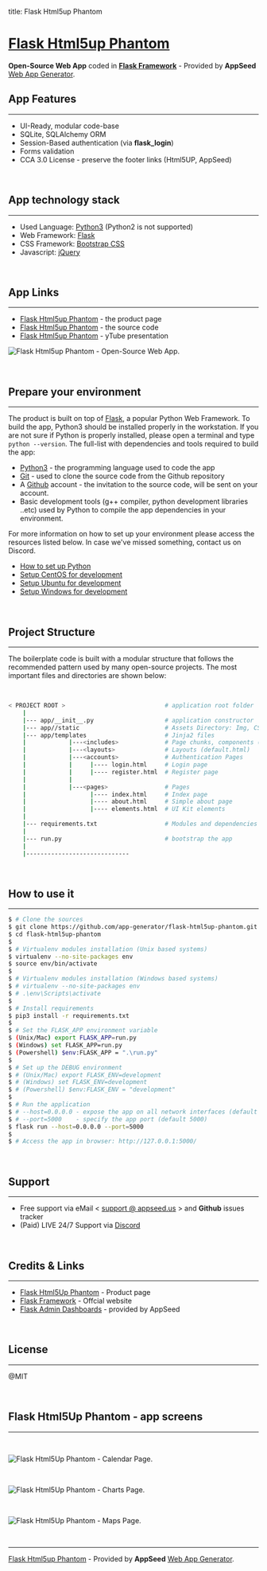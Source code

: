 title: Flask Html5up Phantom

# [Flask Html5up Phantom](https://appseed.us/apps/flask-apps/flask-html5up-phantom)

**Open-Source Web App** coded in **[Flask Framework](https://palletsprojects.com/p/flask/)** - Provided by **AppSeed** [Web App Generator](https://appseed.us/app-generator).

## App Features
---

- UI-Ready, modular code-base
- SQLite, SQLAlchemy ORM
- Session-Based authentication (via **flask_login**)
- Forms validation
- CCA 3.0 License - preserve the footer links (Html5UP, AppSeed)

<br />

## App technology stack
---

- Used Language: [Python3](https://www.python.org/) (Python2 is not supported)
- Web Framework: [Flask](https://www.palletsprojects.com/p/flask/)
- CSS Framework: [Bootstrap CSS](https://getbootstrap.com/)
- Javascript: [jQuery](https://jquery.com/)

<br />

## App Links
---

- [Flask Html5up Phantom](https://appseed.us/apps/flask-apps/flask-html5up-phantom) - the product page
- [Flask Html5up Phantom](https://github.com/app-generator/flask-html5up-phantom) - the source code
- [Flask Html5up Phantom](https://www.youtube.com/watch?v=P12xL7ExQZQ) - yTube presentation

![Flask Html5up Phantom - Open-Source Web App.](https://raw.githubusercontent.com/app-generator/static/master/products/flask-html5up-phantom-screen.png)

<br />

## Prepare your environment
---

The product is built on top of [Flask](https://palletsprojects.com/p/flask/), a popular Python Web Framework. To build the app, Python3 should be installed properly in the workstation. If you are not sure if Python is properly installed, please open a terminal and type `python --version`. The full-list with dependencies and tools required to build the app:

- [Python3](https://www.python.org/) - the programming language used to code the app
- [Git](https://git-scm.com/) - used to clone the source code from the Github repository
- A [Github](https://github.com/) account - the invitation to the source code, will be sent on your account.
- Basic development tools (g++ compiler, python development libraries ..etc) used by Python to compile the app dependencies in your environment. 

For more information on how to set up your environment please access the resources listed below. In case we've missed something, contact us on Discord.

- [How to set up Python](/how-to/install-python)
- [Setup CentOS for development](/how-to/setup-centos-for-development/)
- [Setup Ubuntu for development](/how-to/setup-ubuntu-for-development/)
- [Setup Windows for development](/how-to/setup-windows-for-development/)

<br />

## Project Structure
---

The boilerplate code is built with a modular structure that follows the recommended pattern used by many open-source projects. The most important files and  directories are shown below:

<br />

```bash
< PROJECT ROOT >                            # application root folder
    |
    |--- app/__init__.py                    # application constructor  
    |--- app//static                        # Assets Directory: Img, CSS, Javascript, sitemap.xml
    |--- app/templates                      # Jinja2 files
    |            |---<includes>             # Page chunks, components (footer, navigation)
    |            |---<layouts>              # Layouts (default.html)
    |            |---<accounts>             # Authentication Pages
    |            |     |---- login.html     # Login page
    |            |     |---- register.html  # Register page
    |            |
    |            |---<pages>                # Pages
    |                  |---- index.html     # Index page
    |                  |---- about.html     # Simple about page
    |                  |---- elements.html  # UI Kit elements
    |
    |--- requirements.txt                   # Modules and dependencies
    |
    |--- run.py                             # bootstrap the app
    |
    |-----------------------------
```

<br />

## How to use it
---

```bash
$ # Clone the sources
$ git clone https://github.com/app-generator/flask-html5up-phantom.git
$ cd flask-html5up-phantom
$
$ # Virtualenv modules installation (Unix based systems)
$ virtualenv --no-site-packages env
$ source env/bin/activate
$
$ # Virtualenv modules installation (Windows based systems)
$ # virtualenv --no-site-packages env
$ # .\env\Scripts\activate
$ 
$ # Install requirements
$ pip3 install -r requirements.txt
$
$ # Set the FLASK_APP environment variable
$ (Unix/Mac) export FLASK_APP=run.py
$ (Windows) set FLASK_APP=run.py
$ (Powershell) $env:FLASK_APP = ".\run.py"
$
$ # Set up the DEBUG environment
$ # (Unix/Mac) export FLASK_ENV=development
$ # (Windows) set FLASK_ENV=development
$ # (Powershell) $env:FLASK_ENV = "development"
$
$ # Run the application
$ # --host=0.0.0.0 - expose the app on all network interfaces (default 127.0.0.1)
$ # --port=5000    - specify the app port (default 5000)  
$ flask run --host=0.0.0.0 --port=5000
$
$ # Access the app in browser: http://127.0.0.1:5000/
```

<br />

## Support
---

- Free support via eMail < [support @ appseed.us](https://appseed.us/support) > and **Github** issues tracker
- (Paid) LIVE 24/7 Support via [Discord](https://discord.gg/fZC6hup)

<br />

## Credits & Links
---

- [Flask Html5Up Phantom](https://appseed.us/admin-dashboards/flask-html5up-phantom) - Product page
- [Flask Framework](https://www.palletsprojects.com/p/flask/) - Offcial website
- [Flask Admin Dashboards](https://appseed.us/admin-dashboards/flask) - provided by AppSeed

<br />

## License
---

@MIT

<br />

## Flask Html5Up Phantom - app screens
---

<br />

![Flask Html5Up Phantom - Calendar Page.](https://raw.githubusercontent.com/app-generator/static/master/products/flask-html5up-phantom-screen-1.png)

<br />

![Flask Html5Up Phantom - Charts Page.](https://raw.githubusercontent.com/app-generator/static/master/products/flask-html5up-phantom-screen-2.png)

<br />

![Flask Html5Up Phantom - Maps Page.](https://raw.githubusercontent.com/app-generator/static/master/products/flask-html5up-phantom-screen-3.png)

<br />

---
[Flask Html5up Phantom](https://appseed.us/apps/flask-apps/flask-html5up-phantom) - Provided by **AppSeed** [Web App Generator](https://appseed.us/app-generator).
